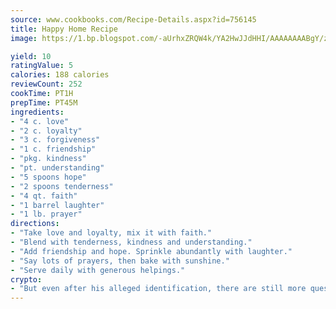 ```yaml
---
source: www.cookbooks.com/Recipe-Details.aspx?id=756145
title: Happy Home Recipe
image: https://1.bp.blogspot.com/-aUrhxZRQW4k/YA2HwJJdHHI/AAAAAAAABgY/z2R8OXCxqDoBQtRn-q-fHG8g9_G4G1HBwCLcBGAsYHQ/s320/13.png

yield: 10
ratingValue: 5
calories: 188 calories
reviewCount: 252
cookTime: PT1H
prepTime: PT45M
ingredients:
- "4 c. love"
- "2 c. loyalty"
- "3 c. forgiveness"
- "1 c. friendship"
- "pkg. kindness"
- "pt. understanding"
- "5 spoons hope"
- "2 spoons tenderness"
- "4 qt. faith"
- "1 barrel laughter"
- "1 lb. prayer"
directions:
- "Take love and loyalty, mix it with faith."
- "Blend with tenderness, kindness and understanding."
- "Add friendship and hope. Sprinkle abundantly with laughter."
- "Say lots of prayers, then bake with sunshine."
- "Serve daily with generous helpings."
crypto:
- "But even after his alleged identification, there are still more questions than answers about the enigmatic creator of Bitcoin."
---
```

